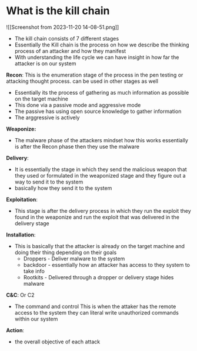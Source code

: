 # What is the kill chain
![[Screenshot from 2023-11-20 14-08-51.png]]
- The kill chain consists of 7 different stages 
- Essentially the Kill chain is the process on how we describe the thinking process of an attacker and how they manifest 
- With understanding the life cycle we can have insight in how far the attacker is on our system

**Recon**: This is the enumeration stage of the process in the pen testing or attacking thought process. can be used in other stages as well
- Essentially its the process of gathering as much information as possible on the target machine
- This done via a passive mode and aggressive mode 
- The passive has using open source knowledge to gather information 
- The arggressive is actively 

**Weaponize:**
- The malware phase of the attackers mindset how this works essentially is after the Recon phase then they use the malware 

**Delivery**: 
- It is essentially the stage in which they send the malicious  weapon that they used or formulated in the weaponized stage and they figure out a way to send it to the system
- basically how they send it to the system 

**Exploitation**:
- This stage is after the delivery process in which they run the exploit they found in the weaponize and run the exploit that was delivered in the delivery stage

**Installation**: 
- This is basically that the attacker is already on the target machine and doing their thing depending on their goals 
	- Droppers - Deliver malware to the system
	- backdoor - essentially how an attacker has access to they system to take info
	- Rootkits - Delivered through a dropper or delivery stage hides malware

**C&C**: Or C2
- The command and control This is when the attaker has the remote access to the system they can literal write unauthorized commands within our system 

**Action**:
- the overall objective of each attack

